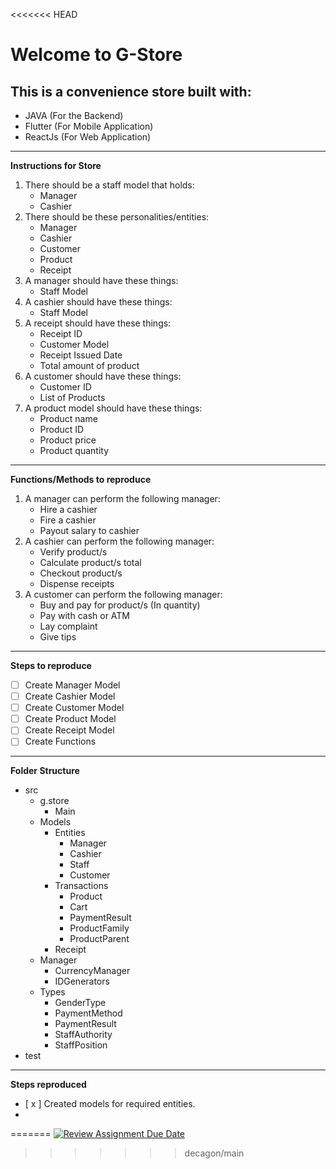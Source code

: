 <<<<<<< HEAD
# Welcome to G-Store

## This is a convenience store built with:

- JAVA (For the Backend)
- Flutter (For Mobile Application)
- ReactJs (For Web Application)

---

**Instructions for Store**
1. There should be a staff model that holds:
   - Manager
   - Cashier
2. There should be these personalities/entities:
   - Manager
   - Cashier
   - Customer
   - Product
   - Receipt
3. A manager should have these things:
   - Staff Model
4. A cashier should have these things:
   - Staff Model
5. A receipt should have these things:
   - Receipt ID
   - Customer Model
   - Receipt Issued Date
   - Total amount of product
6. A customer should have these things:
   - Customer ID
   - List of Products
7. A product model should have these things:
   - Product name
   - Product ID
   - Product price
   - Product quantity

---

**Functions/Methods to reproduce**
1. A manager can perform the following manager:
   - Hire a cashier
   - Fire a cashier
   - Payout salary to cashier
2. A cashier can perform the following manager:
   - Verify product/s
   - Calculate product/s total
   - Checkout product/s
   - Dispense receipts
3. A customer can perform the following manager:
    - Buy and pay for product/s (In quantity)
    - Pay with cash or ATM
    - Lay complaint
    - Give tips

---

**Steps to reproduce**
- [ ] Create Manager Model
- [ ] Create Cashier Model
- [ ] Create Customer Model
- [ ] Create Product Model
- [ ] Create Receipt Model
- [ ] Create Functions

---

**Folder Structure**
- src
  - g.store
    - Main
  - Models
    - Entities
      - Manager
      - Cashier
      - Staff
      - Customer
    - Transactions
      - Product
      - Cart
      - PaymentResult
      - ProductFamily
      - ProductParent
    - Receipt
  - Manager
    - CurrencyManager
    - IDGenerators
  - Types
    - GenderType
    - PaymentMethod
    - PaymentResult
    - StaffAuthority
    - StaffPosition
- test

---

**Steps reproduced**
- [ x ] Created models for required entities.
- 
=======
[![Review Assignment Due Date](https://classroom.github.com/assets/deadline-readme-button-24ddc0f5d75046c5622901739e7c5dd533143b0c8e959d652212380cedb1ea36.svg)](https://classroom.github.com/a/qZo_-yPK)
>>>>>>> decagon/main
